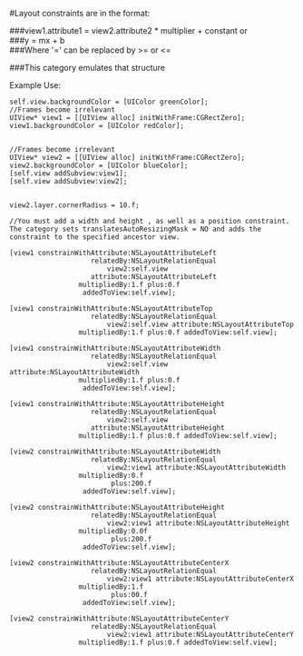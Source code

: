 #Layout constraints are in the format:

###view1.attribute1 = view2.attribute2 * multiplier + constant
or  
###y = mx + b  
###Where '=' can be replaced by >= or <=

###This category emulates that structure

Example Use:

	self.view.backgroundColor = [UIColor greenColor];
	//Frames become irrelevant
	UIView* view1 = [[UIView alloc] initWithFrame:CGRectZero];
	view1.backgroundColor = [UIColor redColor];
	
	
	//Frames become irrelevant
	UIView* view2 = [[UIView alloc] initWithFrame:CGRectZero];
	view2.backgroundColor = [UIColor blueColor];
	[self.view addSubview:view1];
	[self.view addSubview:view2];
	
	
	view2.layer.cornerRadius = 10.f;
	
	//You must add a width and height , as well as a position constraint. The category sets translatesAutoResizingMask = NO and adds the constraint to the specified ancestor view.
	
	[view1 constrainWithAttribute:NSLayoutAttributeLeft
						relatedBy:NSLayoutRelationEqual
							view2:self.view
						attribute:NSLayoutAttributeLeft
					 multipliedBy:1.f plus:0.f
					  addedToView:self.view];
	
	[view1 constrainWithAttribute:NSLayoutAttributeTop
						relatedBy:NSLayoutRelationEqual
							view2:self.view attribute:NSLayoutAttributeTop
					 multipliedBy:1.f plus:0.f addedToView:self.view];
	
	[view1 constrainWithAttribute:NSLayoutAttributeWidth
						relatedBy:NSLayoutRelationEqual
							view2:self.view attribute:NSLayoutAttributeWidth
					 multipliedBy:1.f plus:0.f
					  addedToView:self.view];
	
	[view1 constrainWithAttribute:NSLayoutAttributeHeight
						relatedBy:NSLayoutRelationEqual
							view2:self.view
						attribute:NSLayoutAttributeHeight
					 multipliedBy:1.f plus:0.f addedToView:self.view];
	
	[view2 constrainWithAttribute:NSLayoutAttributeWidth
						relatedBy:NSLayoutRelationEqual
							view2:view1 attribute:NSLayoutAttributeWidth
					 multipliedBy:0.f
							 plus:200.f
					  addedToView:self.view];
	
	[view2 constrainWithAttribute:NSLayoutAttributeHeight
						relatedBy:NSLayoutRelationEqual
							view2:view1 attribute:NSLayoutAttributeHeight
					 multipliedBy:0.0f
							 plus:200.f
					  addedToView:self.view];
	
	[view2 constrainWithAttribute:NSLayoutAttributeCenterX
						relatedBy:NSLayoutRelationEqual
							view2:view1 attribute:NSLayoutAttributeCenterX
					 multipliedBy:1.f
							 plus:00.f
					  addedToView:self.view];
	
	[view2 constrainWithAttribute:NSLayoutAttributeCenterY
						relatedBy:NSLayoutRelationEqual
							view2:view1 attribute:NSLayoutAttributeCenterY
					 multipliedBy:1.f plus:0.f addedToView:self.view];
